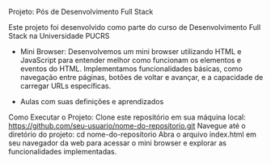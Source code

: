 Projeto: Pós de Desenvolvimento Full Stack

Este projeto foi desenvolvido como parte do curso de Desenvolvimento Full Stack na Universidade PUCRS

- Mini Browser:
    Desenvolvemos um mini browser utilizando HTML e JavaScript para entender melhor como funcionam os elementos e eventos do HTML.
    Implementamos funcionalidades básicas, como navegação entre páginas, botões de voltar e avançar, e a capacidade de carregar URLs específicas.

- Aulas com suas definições e aprendizados


Como Executar o Projeto:
    Clone este repositório em sua máquina local: https://github.com/seu-usuario/nome-do-repositorio.git
    Navegue até o diretório do projeto: cd nome-do-repositorio
    Abra o arquivo index.html em seu navegador da web para acessar o mini browser e explorar as funcionalidades implementadas.
 